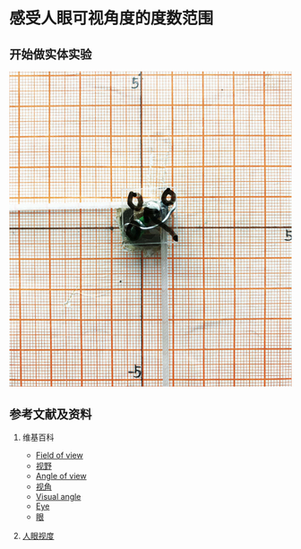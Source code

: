 # 感受人眼可视角度的度数范围

## 开始做实体实验

![](/images/几何形体中点的空间直角坐标数值/感受点的空间直角坐标的数值/1a1.jpg)

## 参考文献及资料

1. 维基百科
	- [Field of view](https://en.wikipedia.org/wiki/Field_of_view) 
	- [视野](https://zh.wikipedia.org/wiki/%E8%A6%96%E9%87%8E) 
	- [Angle of view](https://en.wikipedia.org/wiki/Angle_of_view) 
	- [视角](https://zh.wikipedia.org/wiki/%E8%A6%96%E8%A7%92) 
	- [Visual angle](https://en.wikipedia.org/wiki/Visual_angle) 
	- [Eye](https://en.wikipedia.org/wiki/Eye) 
	- [眼](https://zh.wikipedia.org/wiki/%E7%9C%BC) 

2. [人眼视度](https://baike.baidu.com/item/%E4%BA%BA%E7%9C%BC%E8%A7%86%E5%BA%A6/5997035) 
